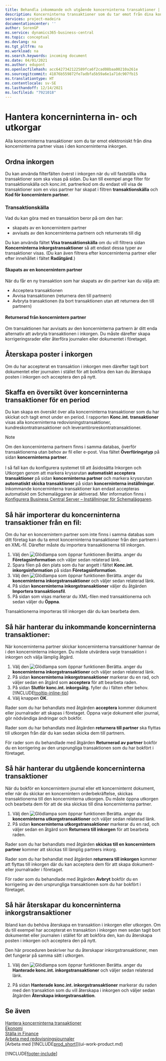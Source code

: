 ```yaml
---
title: Behandla inkommande och utgående koncerninterna transaktioner | Microsoft Docs
description: Koncerninterna transaktioner som du tar emot från dina koncerninterna partner visas i den koncerninterna inkorgen där du behandlar dem manuellt eller automatiskt.
services: project-madeira
documentationcenter: ''
author: SorenGP
ms.service: dynamics365-business-central
ms.topic: conceptual
ms.devlang: na
ms.tgt_pltfrm: na
ms.workload: na
ms.search.keywords: incoming document
ms.date: 04/01/2021
ms.author: edupont
ms.openlocfilehash: acc6427342122589fca6f2cad08baa00210a261e
ms.sourcegitcommit: 41876b559872fe7adbfa5b59a6e1a71dc907fb15
ms.translationtype: HT
ms.contentlocale: sv-SE
ms.lasthandoff: 12/14/2021
ms.locfileid: "7921018"
---
```

# <a name="manage-the-intercompany-inbox-and-outbox"></a>Hantera koncerninterna in- och utkorgar
Alla koncerninterna transaktioner som du tar emot elektroniskt från dina koncerninterna partner visas i den koncerninterna inkorgen.  

## <a name="organizing-the-inbox"></a>Ordna inkorgen  
 Du kan använda filterfälten överst i inkorgen när du vill fastställa vilka transaktioner som ska visas på sidan. Du kan till exempel ange filter för transaktionskälla och konc.int. partnerkod om du endast vill visa de transaktioner som en viss partner har skapat i filtren **transaktionskälla** och **Kod för koncernintern partner**.  

### <a name="transaction-source"></a>Transaktionskälla  
Vad du kan göra med en transaktion beror på om den har:  

- skapats av en koncernintern partner  
- avvisats av den koncerninterna partnern och returnerats till dig  

Du kan använda fältet **Visa transaktionskälla** om du vill filtrera sidan **Koncerninterna inkorgstransaktioner** så att endast dessa typer av transaktioner visas. (Du kan även filtrera efter koncerninterna partner eller efter innehållet i fältet **Radåtgärd**.)  

#### <a name="created-by-intercompany-partner"></a>Skapats av en koncernintern partner  
 När du får en ny transaktion som har skapats av din partner kan du välja att:

- Acceptera transaktionen  
- Avvisa transaktionen (returnera den till partnern)  
- Avbryta transaktionen (ta bort transaktionen utan att returnera den till partnern)  

#### <a name="returned-from-intercompany-partner"></a>Returnerad från koncernintern partner  
 Om transaktionen har avvisats av den koncerninterna partnern är ditt enda alternativ att avbryta transaktionen i inkorgen. Du måste därefter skapa korrigeringsrader eller återföra journalen eller dokumentet i företaget.  

## <a name="recreating-inbox-entries"></a>Återskapa poster i inkorgen  
 Om du har accepterat en transaktion i inkorgen men därefter tagit bort dokumentet eller journalen i stället för att bokföra den kan du återskapa posten i inkorgen och acceptera den på nytt.  

## <a name="getting-an-overview-of-intercompany-transactions-for-a-period"></a>Skaffa en översikt över koncerninterna transaktioner för en period  
 Du kan skapa en översikt över alla koncerninterna transaktioner som du har skickat och tagit emot under en period. I rapporten **Konc.int. transaktioner** visas alla koncerninterna redovisningstransaktioner, kundreskontratransaktioner och leverantörsreskontratransaktioner.

 > [!NOTE]  
 > Om den koncerninterna partnern finns i samma databas, överför transaktionerna utan behov av fil eller e-post. Visa fältet **Överföringstyp** på sidan **koncerninterna partner**. <br /><br />
I så fall kan du konfigurera systemet till att åsidosätta Inkorgen och Utkorgen genom att markera kryssrutan **automatiskt acceptera transaktioner** på sidan **koncerninterna partner** och markera kryssrutan **automatiskt skicka transaktioner** på sidan **koncerninterna inställningar**. Inkommande koncerninterna transaktioner kan endast accepteras automatiskt om Schemaläggaren är aktiverad. Mer information finns i [Konfigurera Business Central Server – Inställningar för Schemaläggaren](/dynamics365/business-central/dev-itpro/administration/configure-server-instance#Task).

## <a name="to-import-intercompany-transactions-from-a-file"></a>Så här importerar du koncerninterna transaktioner från en fil:  
Om du har en koncernintern partner som inte finns i samma databas som ditt företag kan du ta emot koncerninterna transaktioner från den partnern i en XML-fil. Därefter måste du importera transaktionerna till inkorgen.  

1.  Välj den ![Glödlampa som öppnar funktionen Berätta.](media/ui-search/search_small.png "Berätta vad du vill göra") anger du **Företagsinformation** och väljer sedan relaterad länk.
2. Spara filen på den plats som du har angett i fältet **Konc.int. inkorgsinformation** på sidan **Företagsinformation**.  
3. Välj den ![Glödlampa som öppnar funktionen Berätta.](media/ui-search/search_small.png "Berätta vad du vill göra") anger du **koncerninterna inkorgstransaktioner** och väljer sedan relaterad länk.
4. På sidan **koncerninterna inkorgstransaktioner** väljer du åtgärden **Importera transaktionsfil**.  
5. På sidan som visas markerar du XML-filen med transaktionerna och sedan väljer du **Öppna**.  

Transaktionerna importeras till inkorgen där du kan bearbeta dem.

## <a name="to-process-incoming-intercompany-transactions"></a>Så här hanterar du inkommande koncerninterna transaktioner:  
När koncerninterna partner skickar koncerninterna transaktioner hamnar de i den koncerninterna inkorgen. Du måste utvärdera varje transaktion i inkorgen och välja lämplig åtgärd.  

1. Välj den ![Glödlampa som öppnar funktionen Berätta.](media/ui-search/search_small.png "Berätta vad du vill göra") anger du **koncerninterna inkorgstransaktioner** och väljer sedan relaterad länk.  
2. På sidan **koncerninterna inkorgstransaktioner** markerar du en rad, och väljer sedan en åtgärd som **acceptera** för att bearbeta raden.
3. På sidan **Slutför konc.int. inkorgsåtg.** fyller du i fälten efter behov. [!INCLUDE[tooltip-inline-tip](includes/tooltip-inline-tip_md.md)]
4. Välj knappen **OK**.  

Rader som du har behandlats med åtgärden **acceptera** kommer dokument eller journalrader att skapas i företaget. Öppna varje dokument eller journal, gör nödvändiga ändringar och bokför.  

Rader som du har behandlats med åtgärden **returnera till partner** ska flyttas till utkorgen från där du kan sedan skicka dem till partnern.

För rader som du behandlade med åtgärden **Returnerad av partner** bokför du en korrigering av den ursprungliga transaktionen som du har bokfört i företaget.

## <a name="to-process-outgoing-intercompany-transactions"></a>Så här hanterar du utgående koncerninterna transaktioner  
När du bokför en koncernintern journal eller ett koncerninternt dokument, eller när du skickar en koncernintern orderbekräftelse, skickas transaktionerna till den koncerninterna utkorgen. Du måste öppna utkorgen och bearbeta dem för att de ska skickas till dina koncerninterna partner.  

1.  Välj den ![Glödlampa som öppnar funktionen Berätta.](media/ui-search/search_small.png "Berätta vad du vill göra") anger du **koncerninterna utkorgstransaktioner** och väljer sedan relaterad länk.  
2. På sidan **koncerninterna utkorgstransaktioner** markerar du en rad, och väljer sedan en åtgärd som **Returnera till inkorgen** för att bearbeta raden.

Rader som du har behandlats med åtgärden **skickas till en koncernintern partner** kommer att skickas till lämplig partners inkorg.

Rader som du har behandlat med åtgärden **returnera till inkorgen** kommer att flyttas till inkorgen där du kan acceptera dem för att skapa dokument- eller journalrader i företaget.  

För rader som du behandlade med åtgärden **Avbryt** bokför du en korrigering av den ursprungliga transaktionen som du har bokfört i företaget.  

## <a name="to-recreate-intercompany-inbox-transactions"></a>Så här  återskapar du koncerninterna inkorgstransaktioner  
Ibland kan du behöva återskapa en transaktion i inkorgen eller utkorgen. Om du till exempel har accepterat en transaktion i inkorgen men sedan tagit bort dokumentet eller journalen i stället för att bokföra den, kan du återskapa posten i inkorgen och acceptera den på nytt.  

Den här proceduren beskriver hur du återskapar inkorgstransaktioner, men det fungerar på samma sätt i utkorgen.

  1.  Välj den ![Glödlampa som öppnar funktionen Berätta.](media/ui-search/search_small.png "Berätta vad du vill göra") anger du **Hanterade konc.int. inkorgstransaktioner** och väljer sedan relaterad länk.  

  2.  På sidan **Hanterade konc.int. inkorgstransaktioner** markerar du raden med den transaktion som du vill återskapa i inkorgen och väljer sedan åtgärden **Återskapa inkorgstransaktion**.  

## <a name="see-also"></a>Se även
[Hantera koncerninterna transaktioner](intercompany-manage.md)  
[Ekonomi](finance.md)  
[Ställa in Finance](finance-setup-finance.md)  
[Arbeta med redovisningsjournaler](ui-work-general-journals.md)  
[Arbeta med [!INCLUDE[prod_short](includes/prod_short.md)]](ui-work-product.md)


[!INCLUDE[footer-include](includes/footer-banner.md)]
